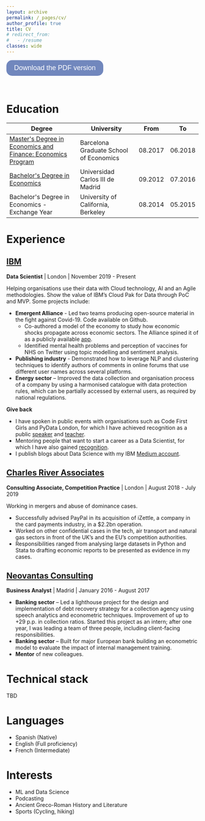 ```yaml
---
layout: archive
permalink: /_pages/cv/
author_profile: true
title: CV
# redirect_from:
#   - /resume
classes: wide
---
```


<style>
.button {
  display: inline-block;
  padding: 10px 20px;
  font-size: 18px;
  cursor: pointer;
  text-align: center;
  text-decoration: none;
  outline: none;
  color: #fff;
  background-color: #7187bd;
  border: none;
  border-radius: 15px;
  /* box-shadow: 0 9px #999; */
}

.button:hover {background-color: #7187bd}

.button:active {
  background-color: #7187bd;
  /* box-shadow: 0 5px #666; */
  transform: translateY(4px);
}
</style>

<button class="button" onclick="location.href='https://alvarocorrales.github.io/assets/images/ACC_CV_042021.pdf'" type="button">Download the PDF version</button>

<br>

# Education

| Degree | University | From | To |
| --- | --- | --- | --- |
| [Master's Degree in Economics and Finance: Economics Program](https://barcelonagse.eu/study/masters-programs/economics) | Barcelona Graduate School of Economics | 08.2017 | 06.2018 |
| [Bachelor's Degree in Economics](https://www.uc3m.es/bachelor-degree/economy) | Universidad Carlos III de Madrid | 09.2012 | 07.2016 |
| Bachelor's Degree in Economics - Exchange Year | University of California, Berkeley | 08.2014 | 05.2015 |


# Experience
## [IBM](https://www.ibm.com/uk-en/garage)
**Data Scientist** | London | November 2019 - Present

Helping organisations use their data with Cloud technology, AI and an Agile methodologies. Show the value of IBM’s Cloud Pak for Data through PoC and MVP. Some projects include:

- **Emergent Alliance** -  Led two teams producing open-source material in the fight against Covid-19. Code available on Github.
  - Co-authored a model of the economy to study how economic shocks propagate across economic sectors. The Alliance spined it of as a publicly available [app](https://emergentalliance.org/products-and-services/economic-engine/). 
  - Identified mental health problems and perception of vaccines for NHS on Twitter using topic modelling and sentiment analysis.
- **Publishing industry** - Demonstrated how to leverage NLP and clustering techniques to identify authors of comments in online forums that use different user names across several platforms. 
- **Energy sector** – Improved the data collection and organisation process of a company by using a harmonised catalogue with data protection rules, which can be partially accessed by external users, as required by national regulations.

**Give back**
- I have spoken in public events with organisations such as Code First Girls and PyData London, for which I have achieved recognition as a public [speaker](https://www.youracclaim.com/badges/f94d74c3-e287-4a33-947e-1982c5ee4432/public_url) and [teacher](https://www.youracclaim.com/badges/dd074e83-1583-4f46-bc08-bfef41fe8d3d/public_url).
- Mentoring people that want to start a career as a Data Scientist, for which I have also gained [recognition](https://www.youracclaim.com/badges/e48a1e85-043a-4d69-84f7-372072a03248/public_url).
- I publish blogs about Data Science with my IBM [Medium account](https://medium.com/@alvaro.corrales.cano).

## [Charles River Associates](https://ecp.crai.com/) 
**Consulting Associate, Competition Practice** | London | August 2018 - July 2019 

Working in mergers and abuse of dominance cases.
- Successfully advised PayPal in its acquisition of iZettle, a company in the card payments industry, in a $2.2bn operation.
- Worked on other confidential cases in the tech, air transport and natural gas sectors in front of the UK’s and the EU’s competition authorities. 
- Responsibilities ranged from analysing large datasets in Python and Stata to drafting economic reports to be presented as evidence in my cases.

## [Neovantas Consulting](https://www.neovantas.com/en/home/)
**Business Analyst** | Madrid | January 2016 - August 2017 

- **Banking sector** – Led a lighthouse project for the design and implementation of debt recovery strategy for a collection agency using speech analytics and econometric techniques. Improvement of up to +29 p.p. in collection ratios. Started this project as an intern; after one year, I was leading a team of three people, including client-facing responsibilities. 
- **Banking sector** – Built for major European bank building an econometric model to evaluate the impact of internal management training.
- **Mentor** of new colleagues.



# Technical stack
TBD

# Languages
- Spanish (Native)
- English (Full proficiency)
- French (Intermediate)

# Interests

- ML and Data Science
- Podcasting
- Ancient Greco-Roman History and Literature
- Sports (Cycling, hiking)

